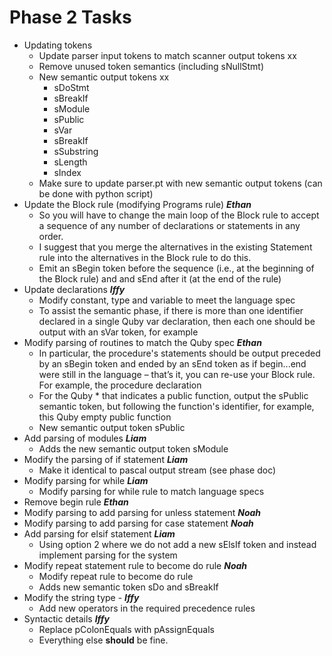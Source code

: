 # Phase 2 Tasks
- Updating tokens
	- Update parser input tokens to match scanner output tokens xx
	- Remove unused token semantics (including sNullStmt)
	- New semantic output tokens xx
		- sDoStmt
		- sBreakIf
		- sModule
		- sPublic
		- sVar
		- sBreakIf
		- sSubstring
		- sLength
		- sIndex
	- Make sure to update parser.pt with new semantic output tokens (can be done with python script)
- Update the Block rule (modifying Programs rule) ***Ethan***
	- So you will have to change the main loop of the Block rule to accept a sequence of any number of declarations or statements in any order.
	- I suggest that you merge the alternatives in the existing Statement rule into the alternatives in the Block rule to do this.
	- Emit an sBegin token before the sequence (i.e., at the beginning of the Block rule) and and sEnd after it (at the end of the rule)
- Update declarations ***Iffy***
	- Modify constant, type and variable to meet the language spec
	- To assist the semantic phase, if there is more than one identifier declared in a single Quby var declaration, then each one should be output with an sVar token, for example
- Modify parsing of routines to match the Quby spec ***Ethan***
	- In particular, the procedure's statements should be output preceded by an sBegin token and ended by an sEnd token as if begin...end were still in the language – that’s it, you can re-use your Block rule. For example, the procedure declaration
	- For the Quby * that indicates a public function, output the sPublic semantic token, but following the function's identifier, for example, this Quby empty public function
	- New semantic output token sPublic
- Add parsing of modules ***Liam***
	- Adds the new semantic output token sModule
- Modify the parsing of if statement ***Liam***
	- Make it identical to pascal output stream (see phase doc)
- Modify parsing for while ***Liam***
	- Modify parsing for while rule to match language specs
- Remove begin rule ***Ethan***
- Modify parsing to add parsing for unless statement ***Noah***
- Modify parsing to add parsing for case statement ***Noah***
- Add parsing for elsif statement ***Liam***
	- Using option 2 where we do not add a new sElsIf token and instead implement parsing for the system
- Modify repeat statement rule to become do rule ***Noah***
	- Modify repeat rule to become do rule
	- Adds new semantic token sDo and sBreakIf
- Modify the string type - ***Iffy***
	- Add new operators in the required precedence rules
- Syntactic details ***Iffy***
	- Replace pColonEquals with pAssignEquals
	- Everything else **should** be fine.